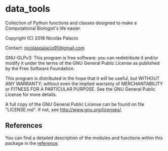 # data_tools

Collection of Python functions and classes designed to make
a Computational Biologist's life easier.


Copyright (C) 2018 Nicolàs Palacio

Contact: [nicolaspalacio91@gmail.com](mailto:nicolaspalacio91@gmail.com)

GNU-GLPv3:
This program is free software: you can redistribute it and/or modify it
under the terms of the GNU General Public License as published by the
Free Software Foundation.

This program is distributed in the hope that it will be useful, but
WITHOUT ANY WARRANTY; without even the implied warranty of
MERCHANTABILITY or FITNESS FOR A PARTICULAR PURPOSE. See the GNU General
Public License for more details.

A full copy of the GNU General Public License can be found on file
"LICENSE.md". If not, see <http://www.gnu.org/licenses/>.

## References

You can find a detailed description of the modules and functions within
this package in the [reference](/docs/build/latex/data_tools.pdf).
